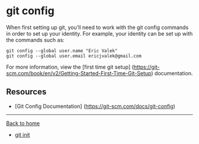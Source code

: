 # **git config**
When first setting up git, you'll need to work with the git config commands in order to set up your identity.
For example, your identity can be set up with the commands such as:

```
git config --global user.name "Eric Valek"
git config --global user.email ericjvalek@gmail.com
```
For more information, view the [first time git setup] (https://git-scm.com/book/en/v2/Getting-Started-First-Time-Git-Setup) documentation.
## Resources
- [Git Config Documentation] (https://git-scm.com/docs/git-config)
---
[Back to home](../README.md)
- [git init](./Commands/Init.md)